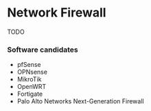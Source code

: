 # Network Firewall

TODO

### Software candidates
- pfSense
- OPNsense
- MikroTik
- OpenWRT
- Fortigate
- Palo Alto Networks Next-Generation Firewall